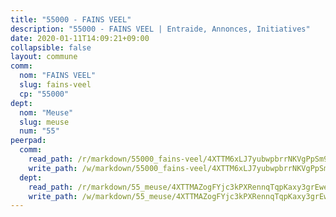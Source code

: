 ```yaml
---
title: "55000 - FAINS VEEL"
description: "55000 - FAINS VEEL | Entraide, Annonces, Initiatives"
date: 2020-01-11T14:09:21+09:00
collapsible: false
layout: commune
comm:
  nom: "FAINS VEEL"
  slug: fains-veel
  cp: "55000"
dept:
  nom: "Meuse"
  slug: meuse
  num: "55"
peerpad:
  comm:
    read_path: /r/markdown/55000_fains-veel/4XTTM6xLJ7yubwpbrrNKVgPpSm9kLJuZtxBF5f7GiYrvy49VR
    write_path: /w/markdown/55000_fains-veel/4XTTM6xLJ7yubwpbrrNKVgPpSm9kLJuZtxBF5f7GiYrvy49VR-K3TgTjHWkRCChVrgjNNthJuDshFAqqFcxBze9nDtsCps567yyw29cCw5kaDJL7wiwuk9rpTLdvr1cmRcF2C5BcWR6KDXjivSSqZWwuEid9f6VMjgPPgZhd63Uzyo5SaEaT3tcdeF
  dept:
    read_path: /r/markdown/55_meuse/4XTTMAZogFYjc3kPXRennqTqpKaxy3grEwemFqg29rwkrPVit
    write_path: /w/markdown/55_meuse/4XTTMAZogFYjc3kPXRennqTqpKaxy3grEwemFqg29rwkrPVit-K3TgUKFK4U3KduRmUzLc9vHoSRQG77sF2Wbs3cyWXobZcgb6TfASJcGDPror5ZZanBF6Mpjeq1Ushd16Pu9ha9F7F38qzhQqES3b79Xt7LuU1tzmWNED66pWnroExmsHxWtFur2G
---
```


